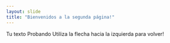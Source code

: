 ```yaml
---
layout: slide
title: "Bienvenidos a la segunda página!"
---
```

Tu texto Probando
Utiliza la flecha hacia la izquierda para volver!
